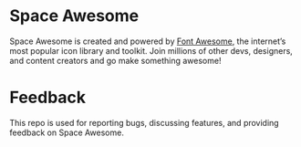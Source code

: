 # Space Awesome

Space Awesome is created and powered by [Font Awesome](https://fontawesome.com), the internet’s most popular icon library and toolkit. Join millions of other devs, designers, and content creators and go make something awesome!

# Feedback
This repo is used for reporting bugs, discussing features, and providing feedback on Space Awesome.
